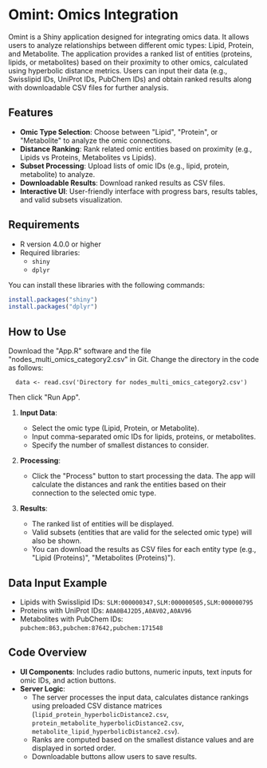# Omint: Omics Integration

Omint is a Shiny application designed for integrating omics data. It allows users to analyze relationships between different omic types: Lipid, Protein, and Metabolite. The application provides a ranked list of entities (proteins, lipids, or metabolites) based on their proximity to other omics, calculated using hyperbolic distance metrics. Users can input their data (e.g., Swisslipid IDs, UniProt IDs, PubChem IDs) and obtain ranked results along with downloadable CSV files for further analysis.

## Features
- **Omic Type Selection**: Choose between "Lipid", "Protein", or "Metabolite" to analyze the omic connections.
- **Distance Ranking**: Rank related omic entities based on proximity (e.g., Lipids vs Proteins, Metabolites vs Lipids).
- **Subset Processing**: Upload lists of omic IDs (e.g., lipid, protein, metabolite) to analyze.
- **Downloadable Results**: Download ranked results as CSV files.
- **Interactive UI**: User-friendly interface with progress bars, results tables, and valid subsets visualization.

## Requirements
- R version 4.0.0 or higher
- Required libraries:
  - `shiny`
  - `dplyr`

You can install these libraries with the following commands:
```r
install.packages("shiny")
install.packages("dplyr")
```

## How to Use
Download the "App.R" software and the file "nodes_multi_omics_category2.csv" in Git. Change the directory in the code as follows:
      
      data <- read.csv('Directory for nodes_multi_omics_category2.csv')
      
Then click "Run App".
1. **Input Data**:
   - Select the omic type (Lipid, Protein, or Metabolite).
   - Input comma-separated omic IDs for lipids, proteins, or metabolites.
   - Specify the number of smallest distances to consider.

2. **Processing**:
   - Click the "Process" button to start processing the data. The app will calculate the distances and rank the entities based on their connection to the selected omic type.

3. **Results**:
   - The ranked list of entities will be displayed.
   - Valid subsets (entities that are valid for the selected omic type) will also be shown.
   - You can download the results as CSV files for each entity type (e.g., "Lipid (Proteins)", "Metabolites (Proteins)").

## Data Input Example
- Lipids with Swisslipid IDs: `SLM:000000347,SLM:000000505,SLM:000000795`
- Proteins with UniProt IDs: `A0A0B4J2D5,A0AV02,A0AV96`
- Metabolites with PubChem IDs: `pubchem:863,pubchem:87642,pubchem:171548`

## Code Overview
- **UI Components**: Includes radio buttons, numeric inputs, text inputs for omic IDs, and action buttons.
- **Server Logic**:
  - The server processes the input data, calculates distance rankings using preloaded CSV distance matrices (`lipid_protein_hyperbolicDistance2.csv`, `protein_metabolite_hyperbolicDistance2.csv`, `metabolite_lipid_hyperbolicDistance2.csv`).
  - Ranks are computed based on the smallest distance values and are displayed in sorted order.
  - Downloadable buttons allow users to save results.

